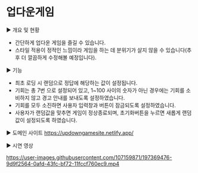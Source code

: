 # 업다운게임

▶ 개요 및 현황
- 간단하게 업다운 게임을 즐길 수 있습니다.
- 스타일 적용이 정적인 느낌이라 게임을 하는 데 분위기가 살지 않을 수 있습니다(추후 더 깔끔하게 수정해볼 예정입니다).


▶ 기능
- 최초 로딩 시 랜덤으로 정답에 해당하는 값이 설정됩니다.
- 기회는 총 7번 으로 설정되어 있고, 1~100 사이의 숫자가 아닌 경우에는 기회를 소비하지 않고 경고 안내를 보내도록 설정하였습니다.
- 기회를 모두 소진하면 사용자 입력창과 버튼이 잠금되도록 설정하였습니다.
- 사용자가 랜덤값을 맞추면 게임이 정상종료되며, 초기화버튼을 누르면 새롭게 랜덤값이 설정되도록 하였습니다.

▶ 도메인 사이트
https://updowngamesite.netlify.app/

▶ 시연 영상

https://user-images.githubusercontent.com/107159871/197369476-9d9f2564-0afd-43fc-bf72-11fccf760ec9.mp4




